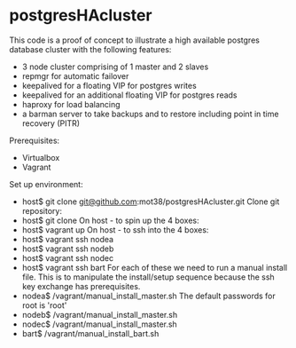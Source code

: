 # postgresHAcluster

This code is a proof of concept to illustrate a high available postgres database cluster with the following features:
- 3 node cluster comprising of 1 master and 2 slaves
- repmgr for automatic failover
- keepalived for a floating VIP for postgres writes
- keepalived for an additional floating VIP for postgres reads
- haproxy for load balancing
- a barman server to take backups and to restore including point in time recovery (PITR)

Prerequisites:
- Virtualbox
- Vagrant

Set up environment:
  - host$ git clone git@github.com:mot38/postgresHAcluster.git
Clone git repository:
  - host$ git clone 
On host - to spin up the 4 boxes:
  - host$ vagrant up
On host - to ssh into the 4 boxes:
  - host$ vagrant ssh nodea
  - host$ vagrant ssh nodeb
  - host$ vagrant ssh nodec
  - host$ vagrant ssh bart
For each of these we need to run a manual install file. This is to manipulate the install/setup sequence because the ssh key exchange has prerequisites.
  - nodea$ /vagrant/manual_install_master.sh
    The default passwords for root is 'root'
  - nodeb$ /vagrant/manual_install_master.sh
  - nodec$ /vagrant/manual_install_master.sh
  - bart$ /vagrant/manual_install_bart.sh
  

  
